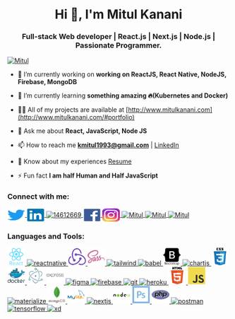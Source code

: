 <h1 align="center">Hi 👋, I'm Mitul Kanani</h1>
<h3 align="center">Full-stack Web developer | React.js | Next.js | Node.js | Passionate Programmer.</h3>

<p dir="left">
<a href="https://twitter.com/mitul_kanani07" target="blank"><img src="https://img.shields.io/twitter/follow/mitul_kanani07?logo=twitter&style=for-the-badge" alt="Mitul" /></a> </p>

- 🔭 I’m currently working on **working on ReactJS, React Native, NodeJS, Firebase, MongoDB**

- 🌱 I’m currently learning **something amazing 🔥(Kubernetes and Docker)**

- 👨‍💻 All of my projects are available at [http://www.mitulkanani.com](http://www.mitulkanani.com/#portfolio)

- 💬 Ask me about **React, JavaScript, Node JS**

- 📫 How to reach me **kmitul1993@gmail.com** | <a href="https://www.linkedin.com/in/mitul-kanani/" rel="nofollow">LinkedIn</a>

- 📄 Know about my experiences [Resume](https://my.indeed.com/p/mitulk-ze9e0b7)

- ⚡ Fun fact **I am half Human and Half JavaScript**

<h3 align="left">Connect with me:</h3>
<p align="left">
<a href="https://twitter.com/mitul_kanani07" target="blank">
 <img align="center" src="https://raw.githubusercontent.com/devicons/devicon/master/icons/twitter/twitter-original.svg" alt="Mitul" height="30" width="40" />
</a>
 
<a href="https://www.linkedin.com/in/mitul-kanani/" target="blank">
<img align="center" src="https://raw.githubusercontent.com/devicons/devicon/master/icons/linkedin/linkedin-original.svg" alt="Mitul" height="30" width="40" />
</a>

<a href="https://stackoverflow.com/users/9006793/mitul-patel" target="blank">
<img align="center" src="https://cdn.simpleicons.org/stackoverflow/black/white" alt="14612669" height="30" width="40" />
</a>


<a href="https://www.facebook.com/kmitul1993/" target="blank">
<img align="center" src="https://raw.githubusercontent.com/devicons/devicon/master/icons/facebook/facebook-original.svg" alt="Mitul" height="30" width="40" />
</a>


<a href="https://www.instagram.com/mitul_kanani/" target="blank">
<img align="center" src="https://raw.githubusercontent.com/wle8300/instagram-logo/master/logo.svg" alt="Mitul" height="30" width="40" />
</a>


<a href="https://www.behance.net/mitul_kanani" target="blank">
<img align="center" src="https://cdn.simpleicons.org/behance/white/blue" alt="Mitul" height="30" width="40" />
</a>  

<a href="https://dribbble.com/mitulkanani" target="blank">
<img align="center" src="https://cdn.jsdelivr.net/npm/simple-icons@3.1.0/icons/dribbble.svg" alt="Mitul" height="30" width="40" />
</a>

 <a href="https://www.upwork.com/freelancers/~011db61bf17a3255d1" target="blank">
 <img align="center" src="https://cdn.simpleicons.org/upwork/white/green" alt="Mitul" height="30" width="40" />
 </a>

<h3 align="left">Languages and Tools:</h3>
<a href="https://reactjs.org/" target="_blank"> <img src="https://raw.githubusercontent.com/devicons/devicon/master/icons/react/react-original-wordmark.svg" alt="react" width="40" height="40"/> </a> <a href="https://reactnative.dev/" target="_blank"> <img src="https://reactnative.dev/img/header_logo.svg" alt="reactnative" width="40" height="40"/> </a> <a href="https://redux.js.org" target="_blank"> <img src="https://raw.githubusercontent.com/devicons/devicon/master/icons/redux/redux-original.svg" alt="redux" width="40" height="40"/> </a> <a href="https://sass-lang.com" target="_blank"> <img src="https://raw.githubusercontent.com/devicons/devicon/master/icons/sass/sass-original.svg" alt="sass" width="40" height="40"/> </a> <a href="https://tailwindcss.com/" target="_blank"> <img src="https://www.vectorlogo.zone/logos/tailwindcss/tailwindcss-icon.svg" alt="tailwind" width="40" height="40"/> </a> <a href="https://babeljs.io/" target="_blank"> <img src="https://www.vectorlogo.zone/logos/babeljs/babeljs-icon.svg" alt="babel" width="40" height="40"/> </a> <a href="https://getbootstrap.com" target="_blank"> <img src="https://raw.githubusercontent.com/devicons/devicon/master/icons/bootstrap/bootstrap-plain-wordmark.svg" alt="bootstrap" width="40" height="40"/> </a> <a href="https://www.chartjs.org" target="_blank"> <img src="https://www.chartjs.org/media/logo-title.svg" alt="chartjs" width="40" height="40"/> </a> <a href="https://www.w3schools.com/css/" target="_blank"> <img src="https://raw.githubusercontent.com/devicons/devicon/master/icons/css3/css3-original-wordmark.svg" alt="css3" width="40" height="40"/> </a> <a href="https://www.docker.com/" target="_blank"> <img src="https://raw.githubusercontent.com/devicons/devicon/master/icons/docker/docker-original-wordmark.svg" alt="docker" width="40" height="40"/> </a> <a href="https://www.electronjs.org" target="_blank"> <img src="https://raw.githubusercontent.com/devicons/devicon/master/icons/electron/electron-original.svg" alt="electron" width="40" height="40"/> </a> <a href="https://expressjs.com" target="_blank"> <img src="https://raw.githubusercontent.com/devicons/devicon/master/icons/express/express-original-wordmark.svg" alt="express" width="40" height="40"/> </a> <a href="https://www.figma.com/" target="_blank"> <img src="https://www.vectorlogo.zone/logos/figma/figma-icon.svg" alt="figma" width="40" height="40"/> </a> <a href="https://firebase.google.com/" target="_blank"> <img src="https://www.vectorlogo.zone/logos/firebase/firebase-icon.svg" alt="firebase" width="40" height="40"/> </a> <a href="https://git-scm.com/" target="_blank"> <img src="https://www.vectorlogo.zone/logos/git-scm/git-scm-icon.svg" alt="git" width="40" height="40"/> </a> <a href="https://heroku.com" target="_blank"> <img src="https://www.vectorlogo.zone/logos/heroku/heroku-icon.svg" alt="heroku" width="40" height="40"/> </a> <a href="https://www.w3.org/html/" target="_blank"> <img src="https://raw.githubusercontent.com/devicons/devicon/master/icons/html5/html5-original-wordmark.svg" alt="html5" width="40" height="40"/> </a> <a href="https://developer.mozilla.org/en-US/docs/Web/JavaScript" target="_blank"> <img src="https://raw.githubusercontent.com/devicons/devicon/master/icons/javascript/javascript-original.svg" alt="javascript" width="40" height="40"/> </a> <a href="https://materializecss.com/" target="_blank"> <img src="https://raw.githubusercontent.com/prplx/svg-logos/5585531d45d294869c4eaab4d7cf2e9c167710a9/svg/materialize.svg" alt="materialize" width="40" height="40"/> </a> <a href="https://www.mongodb.com/" target="_blank"> <img src="https://raw.githubusercontent.com/devicons/devicon/master/icons/mongodb/mongodb-original-wordmark.svg" alt="mongodb" width="40" height="40"/> </a> <a href="https://www.mysql.com/" target="_blank"> <img src="https://raw.githubusercontent.com/devicons/devicon/master/icons/mysql/mysql-original-wordmark.svg" alt="mysql" width="40" height="40"/> </a> <a href="https://nextjs.org/" target="_blank"> <img src="https://cdn.worldvectorlogo.com/logos/nextjs-3.svg" alt="nextjs" width="40" height="40"/> </a> <a href="https://nodejs.org" target="_blank"> <img src="https://raw.githubusercontent.com/devicons/devicon/master/icons/nodejs/nodejs-original-wordmark.svg" alt="nodejs" width="40" height="40"/> </a> <a href="https://www.photoshop.com/en" target="_blank"> <img src="https://raw.githubusercontent.com/devicons/devicon/master/icons/photoshop/photoshop-line.svg" alt="photoshop" width="40" height="40"/> </a> <a href="https://www.php.net" target="_blank"> <img src="https://raw.githubusercontent.com/devicons/devicon/master/icons/php/php-original.svg" alt="php" width="40" height="40"/> </a> <a href="https://postman.com" target="_blank"> <img src="https://www.vectorlogo.zone/logos/getpostman/getpostman-icon.svg" alt="postman" width="40" height="40"/> </a>  <a href="https://www.tensorflow.org" target="_blank"> <img src="https://www.vectorlogo.zone/logos/amazon_aws/amazon_aws-ar21.svg" alt="tensorflow" width="40" height="40"/> </a> <a href="https://www.adobe.com/products/xd.html" target="_blank"> <img src="https://cdn.worldvectorlogo.com/logos/adobe-xd.svg" alt="xd" width="40" height="40"/> </a> </p>
